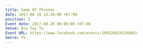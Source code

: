 ```yaml
---
title: Game Of Thrones
date: 2017-08-28 13:38:00 +07:00
position: 2
Event date: 2017-08-28 00:00:00 +07:00
Venue: Bia Tay Ta
Event URL: https://www.facebook.com/events/160526624524684/
Genre: TV
---
```


